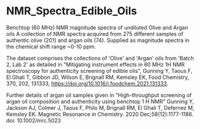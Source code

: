 # NMR_Spectra_Edible_Oils
Benchtop (60 MHz) NMR magnitude spectra of undiluted Olive and Argan oils
A collection of NMR spectra acquired from 275 different samples of authentic olive (201) and argan oils (74).
Supplied as magnitude spectra in the chemical shift range ~0-10 ppm. 

The dataset comprises the collections of 'Olive' and 'Argan' oils from 'Batch 2, Lab 2' as detailed in "Mitigating instrument effects in 60 MHz 1H NMR spectroscopy for authenticity screening of edible oils", Gunning Y, Taous F, El Ghali T, Gibbon JD, Wilson E, Brignall RM, Kemsley EK, Food Chemistry, 370, 202, 131333, https://doi.org/10.1016/j.foodchem.2021.131333.

Further details of argan oil samples given in "High-throughput screening of argan oil composition and authenticity using benchtop 1 H NMR"
Gunning Y, Jackson AJ, Colmer J, Taous F, Philo M, Brignall RM, El Ghali T, Defernez M, Kemsley EK.
Magnetic Resonance in Chemistry. 2020 Dec;58(12):1177-1186. doi: 10.1002/mrc.5023
